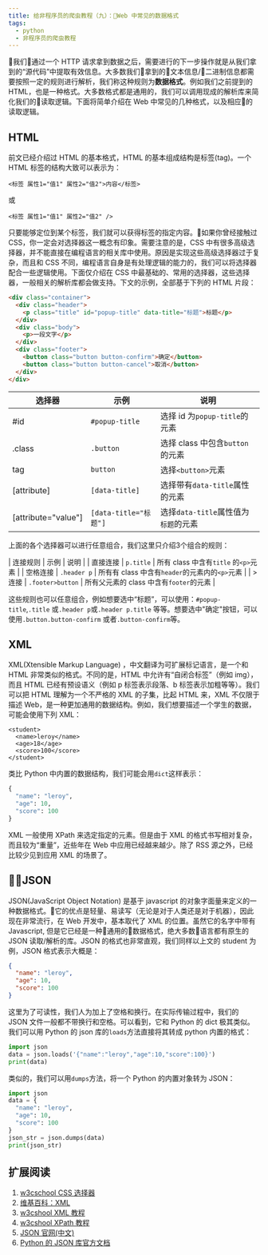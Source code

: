 ```yaml
---
title: 给非程序员的爬虫教程（九）：Web 中常见的数据格式
tags:
  - python
  - 非程序员的爬虫教程
---
```


我们通过一个 HTTP 请求拿到数据之后，需要进行的下一步操作就是从我们拿到的“源代码”中提取有效信息。大多数我们拿到的文本信息/二进制信息都需要按照一定的规则进行解析，我们称这种规则为**数据格式**。例如我们之前提到的 HTML，也是一种格式。大多数格式都是通用的，我们可以调用现成的解析库来简化我们的读取逻辑。下面将简单介绍在 Web 中常见的几种格式，以及相应的读取逻辑。

## HTML
前文已经介绍过 HTML 的基本格式，HTML 的基本组成结构是标签(tag)。一个 HTML 标签的结构大致可以表示为：
```
<标签 属性1="值1" 属性2="值2">内容</标签>
```
或
```
<标签 属性1="值1" 属性2="值2" />
```
只要能够定位到某个标签，我们就可以获得标签的指定内容。如果你曾经接触过 CSS，你一定会对选择器这一概念有印象。需要注意的是，CSS 中有很多高级选择器，并不能直接在编程语言的相关库中使用。原因是实现这些高级选择器过于复杂，而且和 CSS 不同，编程语言自身是有处理逻辑的能力的，我们可以将选择器配合一些逻辑使用。下面仅介绍在 CSS 中最基础的、常用的选择器，这些选择器，一般相关的解析库都会做支持。下文的示例，全部基于下列的 HTML 片段：
```html
<div class="container">
  <div class="header">
    <p class="title" id="popup-title" data-title="标题">标题</p>
  </div>
  <div class="body">
    <p>一段文字</p>
  </div>
  <div class="footer">
    <button class="button button-confirm">确定</button>
    <button class="button button-cancel">取消</button>
  </div>
</div>
```

| 选择器 | 示例 | 说明 |
| --- | --- | --- |
| #id | `#popup-title` | 选择 id 为`popup-title`的元素 |
| .class | `.button` | 选择 class 中包含`button`的元素 |
| tag | `button` | 选择`<button>`元素 |
| [attribute] | `[data-title]` | 选择带有`data-title`属性的元素 |
| [attribute="value"] | `[data-title="标题"]` | 选择`data-title`属性值为`标题`的元素 |

上面的各个选择器可以进行任意组合，我们这里只介绍3个组合的规则：

| 连接规则 | 示例 | 说明 |
| 直接连接 | `p.title` | 所有 class 中含有`title` 的`<p>`元素 |
| 空格连接 | `.header p` | 所有有 class 中含有`header`的元素内的`<p>`元素 |
| > 连接 | `.footer>button` | 所有父元素的 class 中含有`footer`的元素 |

这些规则也可以任意组合，例如想要选中“标题”，可以使用：`#popup-title`,`.title` 或`.header p`或`.header p.title` 等等。想要选中"确定"按钮，可以使用`.button.button-confirm` 或者`.button-confirm`等。

## XML
XML(Xtensible Markup Language) ，中文翻译为可扩展标记语言，是一个和 HTML 非常类似的格式。不同的是，HTML 中允许有“自闭合标签”（例如 img），而且 HTML 已经有预设语义（例如 p 标签表示段落、b 标签表示加粗等等）。我们可以把 HTML 理解为一个不严格的 XML 的子集，比起 HTML 来，XML 不仅限于描述 Web，是一种更加通用的数据结构。例如，我们想要描述一个学生的数据，可能会使用下列 XML：
```
<student>
  <name>leroy</name>
  <age>18</age>
  <score>100</score>
</student>
```
类比 Python 中内置的数据结构，我们可能会用`dict`这样表示：
```python
{
  "name": "leroy",
  "age": 10,
  "score": 100
}
```
XML 一般使用 XPath 来选定指定的元素。但是由于 XML 的格式书写相对复杂，而且较为“重量”，近些年在 Web 中应用已经越来越少。除了 RSS 源之外，已经比较少见到应用 XML 的场景了。

## JSON 
JSON(JavaScript Object Notation) 是基于 javascript 的对象字面量来定义的一种数据格式。它的优点是轻量、易读写（无论是对于人类还是对于机器），因此现在非常流行，在 Web 开发中，基本取代了 XML 的位置。虽然它的名字中带有 Javascript, 但是它已经是一种通用的数据格式，绝大多数语言都有原生的 JSON 读取/解析的库。JSON 的格式也非常直观，我们同样以上文的 student 为例，JSON 格式表示大概是：
```json
{
  "name": "leroy",
  "age": 10,
  "score": 100
}
```
这里为了可读性，我们人为加上了空格和换行。在实际传输过程中，我们的 JSON 文件一般都不带换行和空格。可以看到，它和 Python 的 dict 极其类似。我们可以用 Python 的 json 库的`loads`方法直接将其转成 python 内置的格式：
```python
import json
data = json.loads('{"name":"leroy","age":10,"score":100}')
print(data)
```
类似的，我们可以用`dumps`方法，将一个 Python 的内置对象转为 JSON：
```python
import json
data = {
  "name": "leroy",
  "age": 10,
  "score": 100
}
json_str = json.dumps(data)
print(json_str)
```

## 扩展阅读
1. [w3cschool CSS 选择器](http://www.w3school.com.cn/cssref/css_selectors.asp)
2. [维基百科：XML](https://zh.wikipedia.org/wiki/XML)
3. [w3cshool XML 教程](https://www.w3cschool.cn/xml/)
4. [w3cshool XPath 教程](https://www.w3cschool.cn/xpath/)
5. [JSON 官网(中文)](http://json.org/json-zh.html)
6. [Python 的 JSON 库官方文档](https://docs.python.org/3.6/library/json.html)